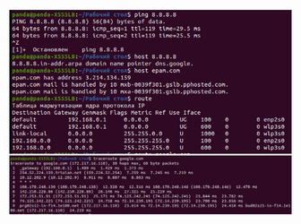 ![alt text](https://github.com/cawa21/DevOps_online_kharkiv_2020Q42021Q1/blob/main/m6/task6.1/image/1.jpg)
![alt text](https://github.com/cawa21/DevOps_online_kharkiv_2020Q42021Q1/blob/main/m6/task6.1/image/2.jpg)
